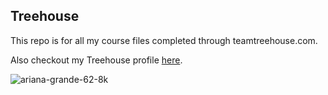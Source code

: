 ## Treehouse

This repo is for all my course files completed through teamtreehouse.com.

Also checkout my Treehouse profile [here](https://teamtreehouse.com/zoeygreengrass).

![ariana-grande-62-8k](https://user-images.githubusercontent.com/101417323/158328082-247858db-3517-411f-bd96-187485380cac.jpg)
